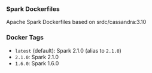 ### Spark Dockerfiles
Apache Spark Dockerfiles based on srdc/cassandra:3.10

### Docker Tags

* `latest` (default): Spark 2.1.0 (alias to `2.1.0`)
* `2.1.0`: Spark 2.1.0
* `1.6.0`: Spark 1.6.0
